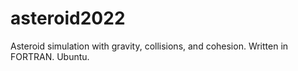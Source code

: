 # asteroid2022
Asteroid simulation with gravity, collisions, and cohesion. Written in FORTRAN. Ubuntu.